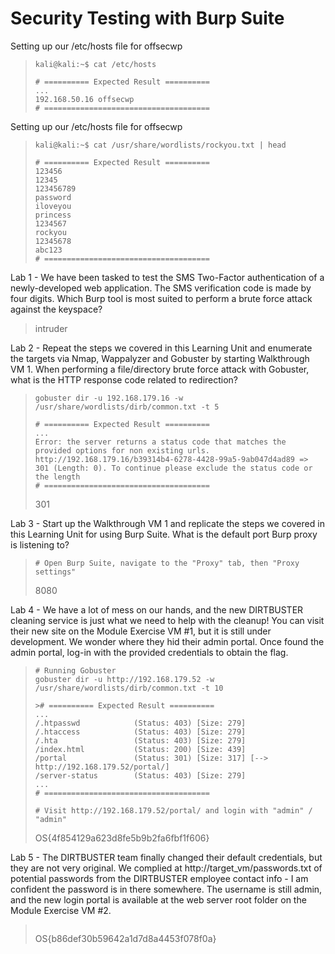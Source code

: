 # Security Testing with Burp Suite

Setting up our /etc/hosts file for offsecwp
>``` shell
>kali@kali:~$ cat /etc/hosts
>
># ========== Expected Result ==========
>...
>192.168.50.16 offsecwp
># =====================================
>```


Setting up our /etc/hosts file for offsecwp
>``` shell
>kali@kali:~$ cat /usr/share/wordlists/rockyou.txt | head
>
># ========== Expected Result ==========
>123456
>12345
>123456789
>password
>iloveyou
>princess
>1234567
>rockyou
>12345678
>abc123
># =====================================
>```

Lab 1 - We have been tasked to test the SMS Two-Factor authentication of a newly-developed web application. The SMS verification code is made by four digits. Which Burp tool is most suited to perform a brute force attack against the keyspace?
>intruder

Lab 2 - Repeat the steps we covered in this Learning Unit and enumerate the targets via Nmap, Wappalyzer and Gobuster by starting Walkthrough VM 1. When performing a file/directory brute force attack with Gobuster, what is the HTTP response code related to redirection?
>``` shell
>gobuster dir -u 192.168.179.16 -w /usr/share/wordlists/dirb/common.txt -t 5
>
># ========== Expected Result ==========
>...
>Error: the server returns a status code that matches the provided options for non existing urls. http://192.168.179.16/b39314b4-6278-4428-99a5-9ab047d4ad89 => 301 (Length: 0). To continue please exclude the status code or the length
># =====================================
>```
>301

Lab 3 - Start up the Walkthrough VM 1 and replicate the steps we covered in this Learning Unit for using Burp Suite. What is the default port Burp proxy is listening to?
>``` shell
># Open Burp Suite, navigate to the "Proxy" tab, then "Proxy settings"
>```
>8080

Lab 4 - We have a lot of mess on our hands, and the new DIRTBUSTER cleaning service is just what we need to help with the cleanup! You can visit their new site on the Module Exercise VM #1, but it is still under development. We wonder where they hid their admin portal. Once found the admin portal, log-in with the provided credentials to obtain the flag.
>``` shell
># Running Gobuster
>gobuster dir -u http://192.168.179.52 -w /usr/share/wordlists/dirb/common.txt -t 10
>
>># ========== Expected Result ==========
>...
>/.htpasswd            (Status: 403) [Size: 279]
>/.htaccess            (Status: 403) [Size: 279]
>/.hta                 (Status: 403) [Size: 279]
>/index.html           (Status: 200) [Size: 439]
>/portal               (Status: 301) [Size: 317] [--> http://192.168.179.52/portal/]
>/server-status        (Status: 403) [Size: 279]
>...
># =====================================
>
># Visit http://192.168.179.52/portal/ and login with "admin" / "admin"
>```
>OS{4f854129a623d8fe5b9b2fa6fbf1f606}

Lab 5 - The DIRTBUSTER team finally changed their default credentials, but they are not very original. We complied at http://target_vm/passwords.txt of potential passwords from the DIRTBUSTER employee contact info - I am confident the password is in there somewhere. The username is still admin, and the new login portal is available at the web server root folder on the Module Exercise VM #2.
>``` shell
>
>```
>OS{b86def30b59642a1d7d8a4453f078f0a}
